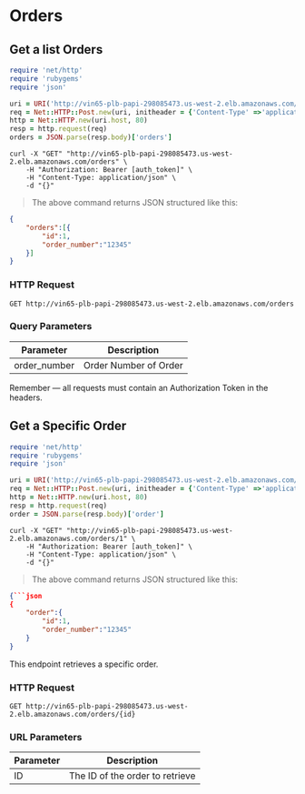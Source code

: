 # Orders

## Get a list Orders

```ruby
require 'net/http'
require 'rubygems'
require 'json'

uri = URI('http://vin65-plb-papi-298085473.us-west-2.elb.amazonaws.com/orders')
req = Net::HTTP::Post.new(uri, initheader = {'Content-Type' =>'application/json', 'Authorization' => "Bearer [auth_token]"})
http = Net::HTTP.new(uri.host, 80)
resp = http.request(req)
orders = JSON.parse(resp.body)['orders']
```

```shell
curl -X "GET" "http://vin65-plb-papi-298085473.us-west-2.elb.amazonaws.com/orders" \
	-H "Authorization: Bearer [auth_token]" \
	-H "Content-Type: application/json" \
	-d "{}"
```

> The above command returns JSON structured like this:

```json
{
	"orders":[{
		"id":1,
		"order_number":"12345"
	}]
}
```

### HTTP Request

`GET http://vin65-plb-papi-298085473.us-west-2.elb.amazonaws.com/orders`

### Query Parameters

Parameter    | Description
------------ | ----------------------
order_number | Order Number of Order

<aside class="success">
Remember — all requests must contain an Authorization Token in the headers.
</aside>

## Get a Specific Order

```ruby
require 'net/http'
require 'rubygems'
require 'json'

uri = URI('http://vin65-plb-papi-298085473.us-west-2.elb.amazonaws.com/orders/1')
req = Net::HTTP::Post.new(uri, initheader = {'Content-Type' =>'application/json', 'Authorization' => "Bearer [auth_token]"})
http = Net::HTTP.new(uri.host, 80)
resp = http.request(req)
order = JSON.parse(resp.body)['order']
```


```shell
curl -X "GET" "http://vin65-plb-papi-298085473.us-west-2.elb.amazonaws.com/orders/1" \
	-H "Authorization: Bearer [auth_token]" \
	-H "Content-Type: application/json" \
	-d "{}"
```

> The above command returns JSON structured like this:

```json
{```json
{
	"order":{
		"id":1,
		"order_number":"12345"
	}
}
```

This endpoint retrieves a specific order.

### HTTP Request

`GET http://vin65-plb-papi-298085473.us-west-2.elb.amazonaws.com/orders/{id}`

### URL Parameters

Parameter | Description
--------- | -------------------------------
ID        | The ID of the order to retrieve
